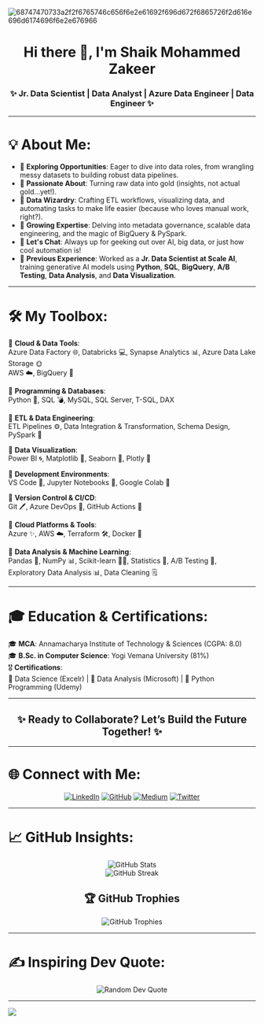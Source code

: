 ![68747470733a2f2f6765746c656f6e2e61692f696d672f6865726f2d616e696d6174696f6e2e676966](https://github.com/ZakeerS/ZakeerS/assets/135118498/c1cd9932-9565-4d47-8232-9386a5e36f5f)

<div align="center">
  <h1>Hi there 👋, I'm Shaik Mohammed Zakeer</h1>
  <h3>✨ Jr. Data Scientist | Data Analyst | Azure Data Engineer | Data Engineer ✨</h3>
</div>

---

# 💡 About Me:
- 🔭 **Exploring Opportunities**: Eager to dive into data roles, from wrangling messy datasets to building robust data pipelines.
- 🌟 **Passionate About**: Turning raw data into gold (insights, not actual gold…yet!).
- 🚀 **Data Wizardry**: Crafting ETL workflows, visualizing data, and automating tasks to make life easier (because who loves manual work, right?).
- 🌱 **Growing Expertise**: Delving into metadata governance, scalable data engineering, and the magic of BigQuery & PySpark.
- 🚬 **Let's Chat**: Always up for geeking out over AI, big data, or just how cool automation is!
- 💼 **Previous Experience**: Worked as a **Jr. Data Scientist at Scale AI**, training generative AI models using **Python**, **SQL**, **BigQuery**, **A/B Testing**, **Data Analysis**, and **Data Visualization**.

---

# 🛠️ My Toolbox:
🔹 **Cloud & Data Tools**:  
Azure Data Factory 🌐, Databricks 💻, Synapse Analytics 📊, Azure Data Lake Storage 🌞  
AWS ☁️, BigQuery 🔹

🔹 **Programming & Databases**:  
Python 🐍, SQL 💣, MySQL, SQL Server, T-SQL, DAX  

🔹 **ETL & Data Engineering**:  
ETL Pipelines ⚙️, Data Integration & Transformation, Schema Design, PySpark 🔌

🔹 **Data Visualization**:  
Power BI 🌀, Matplotlib 🌈, Seaborn 🌟, Plotly 🚀

🔹 **Development Environments**:  
VS Code 📜, Jupyter Notebooks 📒, Google Colab 🔬

🔹 **Version Control & CI/CD**:  
Git 🖊️, Azure DevOps 🚀, GitHub Actions 🔏

🔹 **Cloud Platforms & Tools**:  
Azure ✨, AWS ☁️, Terraform 🛠️, Docker 🚢

🔹 **Data Analysis & Machine Learning**:  
Pandas 📃, NumPy 📊, Scikit-learn 🧙‍♂️, Statistics 🔢, A/B Testing 🔢, Exploratory Data Analysis 📊, Data Cleaning 🗒️

---

# 🎓 Education & Certifications:
🎓 **MCA**: Annamacharya Institute of Technology & Sciences (CGPA: 8.0)  
🎓 **B.Sc. in Computer Science**: Yogi Vemana University (81%)  
🎖️ **Certifications**:  
📜 Data Science (Excelr) | 📜 Data Analysis (Microsoft) | 📜 Python Programming (Udemy)

---

<div align="center">
  <h2>✨ Ready to Collaborate? Let’s Build the Future Together! ✨</h2>
</div>

---

# 🌐 Connect with Me:
<div align="center">
  <a href="https://linkedin.com/in/mohammed-zakeer/"><img src="https://img.shields.io/badge/LinkedIn-%230077B5.svg?logo=linkedin&logoColor=white" alt="LinkedIn"></a>
  <a href="https://github.com/Zakeertech3"><img src="https://img.shields.io/badge/GitHub-%2312100E.svg?logo=github&logoColor=white" alt="GitHub"></a>
  <a href="https://medium.com/@zakeer"><img src="https://img.shields.io/badge/Medium-12100E?logo=medium&logoColor=white" alt="Medium"></a>
  <a href="https://twitter.com/@zakeer1410"><img src="https://img.shields.io/badge/Twitter-%231DA1F2.svg?logo=twitter&logoColor=white" alt="Twitter"></a>
</div>

---

# 📈 GitHub Insights:
<div align="center">
  <img src="https://github-readme-stats.vercel.app/api?username=Zakeertech3&theme=blue-green&hide_border=false&include_all_commits=true&count_private=true" alt="GitHub Stats">
</div>

<div align="center">
  <img src="https://github-readme-streak-stats.herokuapp.com/?user=zakeerS&theme=blue-green&hide_border=false" alt="GitHub Streak">
</div>

<div align="center">
  <h2>🏆 GitHub Trophies</h2>
  <img src="https://github-profile-trophy.vercel.app/?username=Zakeertech3&theme=tokyonight&no-frame=false&no-bg=true&margin-w=4" alt="GitHub Trophies">
</div>

---

# ✍️ Inspiring Dev Quote:
<div align="center">
  <img src="https://quotes-github-readme.vercel.app/api?type=vetical&theme=radical" alt="Random Dev Quote">
</div>

---

[![](https://visitcount.itsvg.in/api?id=Zakeertech3&label=Profile%20Views&color=5&icon=0&pretty=false)](https://visitcount.itsvg.in)

